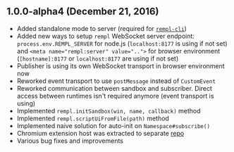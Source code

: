 ## 1.0.0-alpha4 (December 21, 2016)

- Added standalone mode to server (required for [`rempl-cli`](https://github.com/rempl/rempl-cli))
- Added new ways to setup `rempl` WebSocket server endpoint: `process.env.REMPL_SERVER` for node.js (`localhost:8177` is using if not set) and `<meta name="rempl:server" value="..">` for browser environment (`[hostname]:8177` or `localhost:8177` are using if not set)
- Publisher is using its own WebSocket transport in browser environment now
- Reworked event transport to use `postMessage` instead of `CustomEvent`
- Reworked communication between sandbox and subscriber. Direct access between runtimes isn't required anymore (event transport is using)
- Implemented `rempl.initSandbox(win, name, callback)` method
- Implemented `rempl.scriptUiFromFile(path)` method
- Implemented naive solution for auto-init on `Namespace#subscribe()`
- Chromium extension host was extracted to separate [repo](https://github.com/rempl/host-chromium-extension)
- Various bug fixes and improvements
